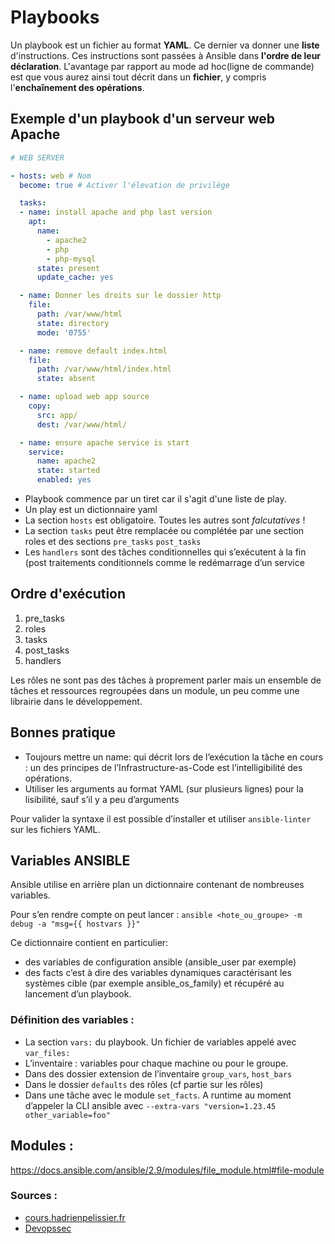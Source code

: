 # Playbooks

Un playbook est un fichier au format **YAML**. Ce dernier va donner une **liste** d'instructions. Ces instructions sont passées à Ansible dans **l'ordre de leur déclaration**. L'avantage par rapport au mode ad hoc(ligne de commande) est que vous aurez ainsi tout décrit dans un **fichier**, y compris l'**enchaînement des opérations**.

## Exemple d'un playbook d'un serveur web Apache

```yaml title="playbook.yml"---
# WEB SERVER

- hosts: web # Nom 
  become: true # Activer l'élevation de privilège 

  tasks:
  - name: install apache and php last version
    apt:
      name:
        - apache2
        - php
        - php-mysql
      state: present
      update_cache: yes 

  - name: Donner les droits sur le dossier http
    file:
      path: /var/www/html
      state: directory
      mode: '0755'

  - name: remove default index.html
    file:
      path: /var/www/html/index.html
      state: absent

  - name: upload web app source
    copy:
      src: app/
      dest: /var/www/html/

  - name: ensure apache service is start
    service:
      name: apache2
      state: started
      enabled: yes


```

- Playbook commence par un tiret car il s'agit d'une liste de play.
- Un play est un dictionnaire yaml
- La section `hosts` est obligatoire. Toutes les autres sont *falcutatives* !
- La section `tasks` peut être remplacée ou complétée par une section roles et des sections `pre_tasks` `post_tasks`
- Les `handlers` sont des tâches conditionnelles qui s’exécutent à la fin (post traitements conditionnels comme le redémarrage d’un service

## Ordre d'exécution

1. pre_tasks
2. roles
3. tasks
4. post_tasks
5. handlers

Les rôles ne sont pas des tâches à proprement parler mais un ensemble de tâches et ressources regroupées dans un module, un peu comme une librairie dans le développement. 

## Bonnes pratique

- Toujours mettre un name: qui décrit lors de l’exécution la tâche en cours : un des principes de l’Infrastructure-as-Code est l’intelligibilité des opérations.
- Utiliser les arguments au format YAML (sur plusieurs lignes) pour la lisibilité, sauf s’il y a peu d’arguments

Pour valider la syntaxe il est possible d’installer et utiliser `ansible-linter` sur les fichiers YAML.

## Variables ANSIBLE

Ansible utilise en arrière plan un dictionnaire contenant de nombreuses variables.

Pour s’en rendre compte on peut lancer :
`ansible <hote_ou_groupe> -m debug -a "msg={{ hostvars }}"` 

Ce dictionnaire contient en particulier:

- des variables de configuration ansible (ansible_user par exemple)
- des facts c’est à dire des variables dynamiques caractérisant les systèmes cible (par exemple ansible_os_family) et récupéré au lancement d’un playbook.

### Définition des variables :

- La section `vars:` du playbook.
Un fichier de variables appelé avec `var_files:`
- L’inventaire : variables pour chaque machine ou pour le groupe.
- Dans des dossier extension de l’inventaire `group_vars`, `host_bars`
- Dans le dossier `defaults` des rôles (cf partie sur les rôles)
- Dans une tâche avec le module `set_facts`.
A runtime au moment d’appeler la CLI ansible avec `--extra-vars "version=1.23.45 other_variable=foo"`


## Modules : 

https://docs.ansible.com/ansible/2.9/modules/file_module.html#file-module

### Sources :

- [cours.hadrienpelissier.fr](https://cours.hadrienpelissier.fr/01-ansible/cours2/#remarques-de-syntaxe)
- [Devopssec](https://devopssec.fr/article/executez-premieres-commandes-ansible)